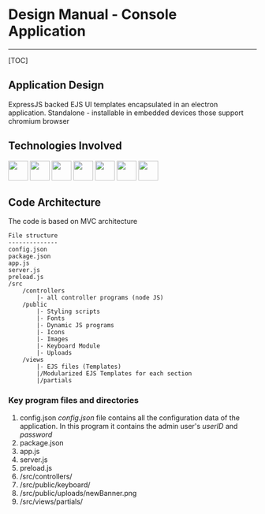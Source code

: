 # Design Manual - Console Application
------
[TOC]
## Application Design
ExpressJS backed EJS UI templates encapsulated in an electron application.
Standalone - installable in embedded devices those support chromium browser

## Technologies Involved
<img src="https://miro.medium.com/max/1400/1*XP-mZOrIqX7OsFInN2ngRQ.png" height="40">
<img src="https://blog.issart.com/wp-content/uploads/2020/05/Electron-logo-light.png" height="40">
<img src="https://www.xhtmlteam.com/blog/wp-content/uploads/2020/08/twitter-bootstrap-logo-2.png" height="40">
<img src="https://media.licdn.com/dms/image/D4D12AQFcexULR6knuA/article-cover_image-shrink_600_2000/0/1664186757288?e=2147483647&v=beta&t=eLO8in1p-Wvme07U-Ym-JX3lg8i1j7kIT9CC8nR-Zts" height="40">
<img src="https://developer.community.boschrexroth.com/t5/image/serverpage/image-id/13467i19FDFA6E5DC7C260?v=v2" height="40">
<img src="https://pbs.twimg.com/profile_images/773245254979903488/yB0xE3NR_400x400.jpg" height="40">
<img src="https://www.kindpng.com/picc/m/149-1492299_rpi-logo-landscape-reg-screen-raspberry-pi-python.png" height="40">

## Code Architecture
The code is based on MVC architecture

```
File structure
--------------
config.json
package.json
app.js
server.js
preload.js
/src
    /controllers
        |- all controller programs (node JS)
    /public
        |- Styling scripts
        |- Fonts
        |- Dynamic JS programs
        |- Icons
        |- Images
        |- Keyboard Module
        |- Uploads
    /views
        |- EJS files (Templates)
        |/Modularized EJS Templates for each section
        |/partials

```

### Key program files and directories
1. config.json
   _config.json_ file contains all the configuration data of the application.
   In this program it contains the admin user's _userID_ and _password_
2. package.json
3. app.js
4. server.js
5. preload.js
6. /src/controllers/
7. /src/public/keyboard/
8. /src/public/uploads/newBanner.png
9. /src/views/partials/
